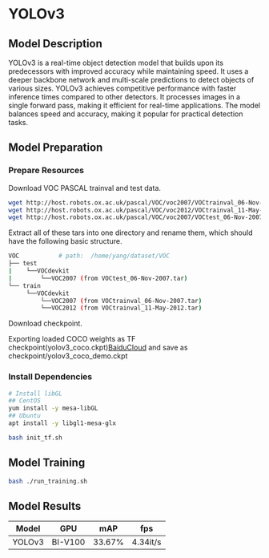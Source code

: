 # YOLOv3

## Model Description

YOLOv3 is a real-time object detection model that builds upon its predecessors with improved accuracy while maintaining
speed. It uses a deeper backbone network and multi-scale predictions to detect objects of various sizes. YOLOv3 achieves
competitive performance with faster inference times compared to other detectors. It processes images in a single forward
pass, making it efficient for real-time applications. The model balances speed and accuracy, making it popular for
practical detection tasks.

## Model Preparation

### Prepare Resources

Download VOC PASCAL trainval and test data.

```bash
wget http://host.robots.ox.ac.uk/pascal/VOC/voc2007/VOCtrainval_06-Nov-2007.tar
wget http://host.robots.ox.ac.uk/pascal/VOC/voc2012/VOCtrainval_11-May-2012.tar
wget http://host.robots.ox.ac.uk/pascal/VOC/voc2007/VOCtest_06-Nov-2007.tar
```

Extract all of these tars into one directory and rename them, which should have the following basic structure.

```bash
VOC           # path:  /home/yang/dataset/VOC
├── test
|    └──VOCdevkit
|        └──VOC2007 (from VOCtest_06-Nov-2007.tar)
└── train
     └──VOCdevkit
         └──VOC2007 (from VOCtrainval_06-Nov-2007.tar)
         └──VOC2012 (from VOCtrainval_11-May-2012.tar)
```

Download checkpoint.

Exporting loaded COCO weights as TF checkpoint(yolov3_coco.ckpt)[BaiduCloud](https://pan.baidu.com/s/11mwiUy8KotjUVQXqkGGPFQ&shfl=sharepset#list/path=%2F) and save as checkpoint/yolov3_coco_demo.ckpt

### Install Dependencies

```bash
# Install libGL
## CentOS
yum install -y mesa-libGL
## Ubuntu
apt install -y libgl1-mesa-glx

bash init_tf.sh
```

## Model Training

```bash
bash ./run_training.sh
```

## Model Results

| Model  | GPU     | mAP    | fps      |
|--------|---------|--------|----------|
| YOLOv3 | BI-V100 | 33.67% | 4.34it/s |
